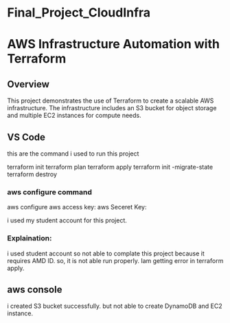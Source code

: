 # Final_Project_CloudInfra

# AWS Infrastructure Automation with Terraform

## Overview
This project demonstrates the use of Terraform to create a scalable AWS infrastructure. The infrastructure includes an S3 bucket for object storage and multiple EC2 instances for compute needs.
## VS Code 

this are the command i used to run this project

terraform init
terraform plan
terraform apply
terraform init -migrate-state
terraform destroy


### aws configure command
aws configure
aws access key:
aws Seceret Key:

i used my student account for this project.
### Explaination:

i used student account so not able to complate this project because it requires AMD ID. so, it is not able run properly. Iam getting error in terraform apply.
## aws console
i created S3 bucket successfully. but not able to create DynamoDB and EC2 instance.

